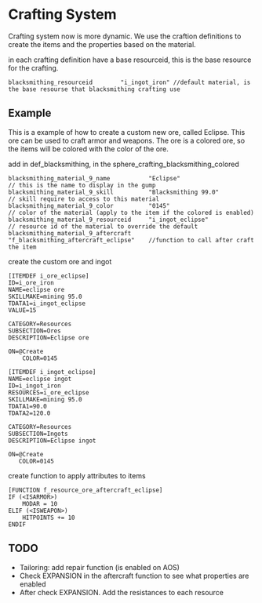 # Crafting System
Crafting system now is more dynamic. We use the craftion definitions to create the items and the properties based on the material.

in each crafting definition have a base resourceid, this is the base resource for the crafting.
```
blacksmithing_resourceid        "i_ingot_iron" //default material, is the base resourse that blacksmithing crafting use
```

## Example
This is a example of how to create a custom new ore, called Eclipse. This ore can be used to craft armor and weapons. The ore is a colored ore, so the items will be colored with the color of the ore.

add in def_blacksmithing, in the sphere_crafting_blacksmithing_colored  
```
blacksmithing_material_9_name		    "Eclipse"                               // this is the name to display in the gump
blacksmithing_material_9_skill		    "Blacksmithing 99.0"                    // skill require to access to this material
blacksmithing_material_9_color		    "0145"                                  // color of the material (apply to the item if the colored is enabled)
blacksmithing_material_9_resourceid	    "i_ingot_eclipse"                       // resource id of the material to override the default
blacksmithing_material_9_aftercraft     "f_blacksmithing_aftercraft_eclipse"    //function to call after craft the item 
```

create the custom ore and  ingot
```
[ITEMDEF i_ore_eclipse]
ID=i_ore_iron
NAME=eclipse ore
SKILLMAKE=mining 95.0
TDATA1=i_ingot_eclipse
VALUE=15

CATEGORY=Resources
SUBSECTION=Ores
DESCRIPTION=Eclipse ore

ON=@Create
    COLOR=0145

[ITEMDEF i_ingot_eclipse]
NAME=eclipse ingot
ID=i_ingot_iron
RESOURCES=i_ore_eclipse
SKILLMAKE=mining 95.0
TDATA1=90.0
TDATA2=120.0

CATEGORY=Resources
SUBSECTION=Ingots
DESCRIPTION=Eclipse ingot

ON=@Create
   COLOR=0145
```

create function to apply attributes to items
```
[FUNCTION f_resource_ore_aftercraft_eclipse]
IF (<ISARMOR>)
    MODAR = 10
ELIF (<ISWEAPON>)
    HITPOINTS += 10
ENDIF
```


## TODO
- Tailoring: add repair function (is enabled on AOS)
- Check EXPANSION in the aftercraft function to see what properties are enabled
- After check EXPANSION. Add the resistances to each resource
